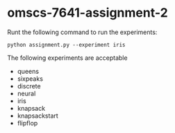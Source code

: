 # omscs-7641-assignment-2

Runt the following command to run the experiments:

```
python assignment.py --experiment iris
```

The following experiments are acceptable
- queens
- sixpeaks
- discrete
- neural
- iris
- knapsack
- knapsackstart
- flipflop